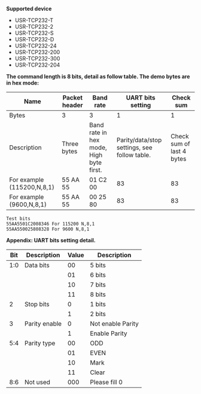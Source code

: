 **Supported device**
* USR-TCP232-T
* USR-TCP232-2
* USR-TCP232-S
* USR-TCP232-D
* USR-TCP232-24
* USR-TCP232-200
* USR-TCP232-300
* USR-TCP232-204


**The command length is 8 bits, detail as follow table. The demo bytes are in hex mode:**

| Name                       | Packet header | Band rate                                | UART bits setting                             | Check sum                 |
|----------------------------|---------------|------------------------------------------|-----------------------------------------------|---------------------------|
| Bytes                      | 3             | 3                                        | 1                                             | 1                         |
| Description                | Three bytes   | Band rate in hex mode, High byte  first. | Parity/data/stop settings, see follow  table. | Check sum of last 4 bytes |
| For example (115200,N,8,1) | 55 AA 55      | 01 C2 00                                 | 83                                            | 83                        |
| For example (9600,N,8,1)   | 55 AA 55      | 00 25 80                                 | 83                                            | 83                        |

```
Test bits
55AA5501C2008346 For 115200 N,8,1
55AA550025808328 For 9600 N,8,1
```


**Appendix: UART bits setting detail.**

| Bit | Description   | Value | Description       |
|-----|---------------|-------|-------------------|
| 1:0 | Data bits     | 00    | 5 bits            |
|     |               | 01    | 6 bits            |
|     |               | 10    | 7 bits            |
|     |               | 11    | 8 bits            |
| 2   | Stop bits     | 0     | 1 bits            |
|     |               | 1     | 2 bits            |
| 3   | Parity enable | 0     | Not enable Parity |
|     |               | 1     | Enable Parity     |
| 5:4 | Parity type   | 00    | ODD               |
|     |               | 01    | EVEN              |
|     |               | 10    | Mark              |
|     |               | 11    | Clear             |
| 8:6 | Not used      | 000   | Please fill 0     |